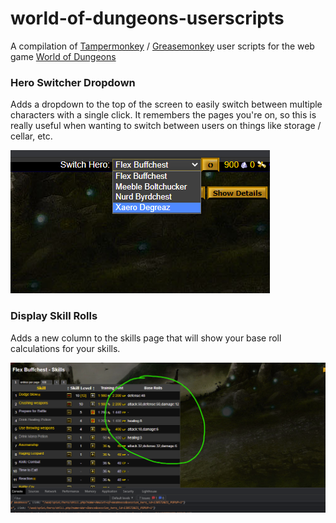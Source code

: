 # world-of-dungeons-userscripts
A compilation of [Tampermonkey](https://www.tampermonkey.net/) / [Greasemonkey](https://www.greasespot.net/) user scripts
for the web game [World of Dungeons](http://world-of-dungeons.net/onlinegame/ed/97771)

### Hero Switcher Dropdown
Adds a dropdown to the top of the screen to easily switch between multiple characters with a single click.
It remembers the pages you're on, so this is really useful when wanting to switch between users on things like storage / cellar, etc.

![Screenshot](https://github.com/XaeroDegreaz/world-of-dungeons-userscripts/raw/main/images/hero-switcher-dropdown.png)

### Display Skill Rolls
Adds a new column to the skills page that will show your base roll calculations for your skills.

![Screenshot](https://github.com/XaeroDegreaz/world-of-dungeons-userscripts/raw/main/images/display-skill-rolls.png)
